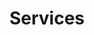 ---
title: "Services"
meta_title: "Services"
description: "this is meta description"
draft: false

services:
  - title: "Technology Consulting Services"
    imageLight: "/images/services/tech.webp"
    imageDark: "/images/services/tech-dark.webp"
    content: "Our technology consulting services are designed to help your business make the most of technology. We'll work with you to understand your unique needs and challenges, and provide personalized recommendations to improve your technology setup. Our experienced consultants stay informed about the latest technology trends and best practices, so you can be confident that your business is using technology effectively to stay competitive."
    bulletpoints:
      - "Ensure your technology supports your business goals"
      - "Improve your technology setup for better performance"
      - "Stay competitive by leveraging the latest technology trends"
    blurb:
      title: "Empowering Your Business Through Strategic Technology Guidance"
      text: "Forward-thinking technology consulting services, designed to propel you to the forefront of your industry."
    button:
      enable: true
      label: "More ..."
      link: "/services/tech-consulting"

  - title: "Custom Web Application Development"
    imageLight: "/images/services/web.webp"
    imageDark: "/images/services/web-dark.webp"
    content: "We create custom web applications that are designed specifically for your business needs. Our skilled developers use the latest web technologies to build applications that are reliable, secure, and easy to use. We work closely with you throughout the development process to ensure that the application meets your exact requirements and surpasses your expectations."
    bulletpoints:
      - "Web applications designed specifically for your unique business needs"
      - "Reliable, secure, and user-friendly solutions"
      - "Close collaboration to ensure the best results for your business"
    blurb:
      title: "Transforming Your Vision into Cutting-Edge Web Solutions"
      text: "Bring your ideas to life with our innovative custom web application development, crafted to elevate your online presence."
    button:
      enable: true
      label: "More ..."
      link: "/services/web-development"

  - title: "Bespoke Artificial Intelligence Solutions"
    imageLight: "/images/services/ai.webp"
    imageDark: "/images/services/ai-dark.webp"
    content: "Our tailored artificial intelligence solutions are designed to help your business leverage the power of AI to innovate and improve efficiency. We take the time to understand your specific needs and develop custom AI algorithms and models that work seamlessly with your existing systems. Our AI experts will guide you through the process and ensure that you're using the latest AI technologies to automate tasks, gain valuable insights, and make better decisions."
    bulletpoints:
      - "Custom AI algorithms and models designed for your specific needs"
      - "Seamless integration with your existing systems"
      - "Use AI to automate tasks, gain insights, and improve decision-making"
    blurb:
      title: "Harnessing the Power of AI to Revolutionize Your Business"
      text: "Embrace the future of intelligent automation with our bespoke AI solutions, tailored to uncover valuable insights, and drive unparalleled growth."
    button:
      enable: true
      label: "More ..."
      link: "/services/artificial-intelligence"
---